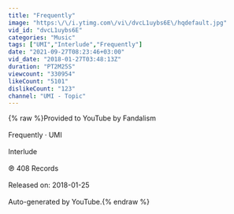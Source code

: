 ```yaml
---
title: "Frequently"
image: "https:\/\/i.ytimg.com\/vi\/dvcL1uybs6E\/hqdefault.jpg"
vid_id: "dvcL1uybs6E"
categories: "Music"
tags: ["UMI","Interlude","Frequently"]
date: "2021-09-27T08:23:46+03:00"
vid_date: "2018-01-27T03:48:13Z"
duration: "PT2M25S"
viewcount: "330954"
likeCount: "5101"
dislikeCount: "123"
channel: "UMI - Topic"
---
```

{% raw %}Provided to YouTube by Fandalism<br /><br />Frequently · UMI<br /><br />Interlude<br /><br />℗ 408 Records<br /><br />Released on: 2018-01-25<br /><br />Auto-generated by YouTube.{% endraw %}
